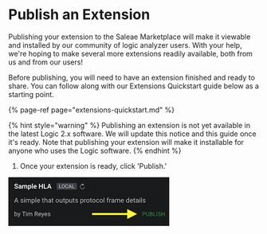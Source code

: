 # Publish an Extension

Publishing your extension to the Saleae Marketplace will make it viewable and installed by our community of logic analyzer users. With your help, we're hoping to make several more extensions readily available, both from us and from our users!

Before publishing, you will need to have an extension finished and ready to share. You can follow along with our Extensions Quickstart guide below as a starting point.

{% page-ref page="extensions-quickstart.md" %}

{% hint style="warning" %}
Publishing an extension is not yet available in the latest Logic 2.x software. We will update this notice and this guide once it's ready. Note that publishing your extension will make it installable for anyone who uses the Logic software.
{% endhint %}

1. Once your extension is ready, click 'Publish.'

![](../.gitbook/assets/screen-shot-2020-06-10-at-8.40.05-pm.png)

